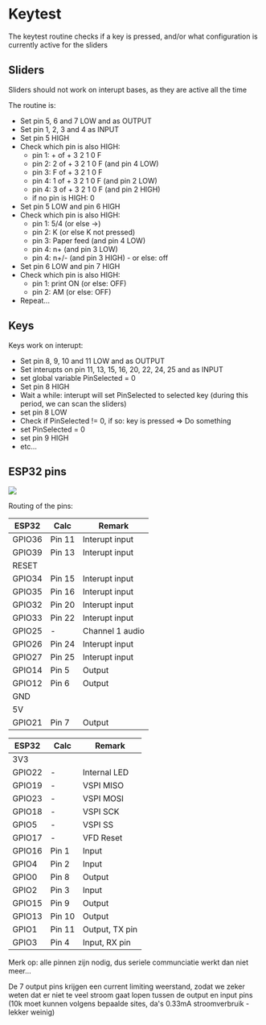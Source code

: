 # Keytest

The keytest routine checks if a key is pressed, and/or what configuration is currently active for the sliders

## Sliders
Sliders should not work on interupt bases, as they are active all the time

The routine is:
- Set pin 5, 6 and 7 LOW and as OUTPUT
- Set pin 1, 2, 3 and 4 as INPUT
- Set pin 5 HIGH
- Check which pin is also HIGH:
  - pin 1: + of + 3 2 1 0 F
  - pin 2: 2 of + 3 2 1 0 F (and pin 4 LOW)
  - pin 3: F of + 3 2 1 0 F
  - pin 4: 1 of + 3 2 1 0 F (and pin 2 LOW)
  - pin 4: 3 of + 3 2 1 0 F (and pin 2 HIGH)
  - if no pin is HIGH: 0
- Set pin 5 LOW and pin 6 HIGH
- Check which pin is also HIGH:
  - pin 1: 5/4 (or else ->)
  - pin 2: K (or else K not pressed)
  - pin 3: Paper feed (and pin 4 LOW)
  - pin 4: n+ (and pin 3 LOW)
  - pin 4: n+/- (and pin 3 HIGH) - or else: off
- Set pin 6 LOW and pin 7 HIGH
- Check which pin is also HIGH:
  - pin 1: print ON (or else: OFF)
  - pin 2: AM (or else: OFF)
- Repeat...

## Keys
Keys work on interupt:
- Set pin 8, 9, 10 and 11 LOW and as OUTPUT
- Set interupts on pin 11, 13, 15, 16, 20, 22, 24, 25 and as INPUT
- set global variable PinSelected = 0
- Set pin 8 HIGH
- Wait a while: interupt will set PinSelected to selected key (during this period, we can scan the sliders)
- set pin 8 LOW
- Check if PinSelected != 0, if so: key is pressed => Do something
- set PinSelected = 0
- set pin 9 HIGH
- etc...

## ESP32 pins

![](../../pov-display/esp32-d0wdq6-development-board-with-wifi-and-bluetooth-pinout-600x600.jpg)

Routing of the pins:

| ESP32 | Calc | Remark |
|-------|------|--------|
|GPIO36| Pin 11 | Interupt input |
|GPIO39| Pin 13 | Interupt input |
|RESET|
|GPIO34| Pin 15 | Interupt input |
|GPIO35| Pin 16 | Interupt input |
|GPIO32| Pin 20 | Interupt input |
|GPIO33| Pin 22 | Interupt input |
|GPIO25| - | Channel 1 audio |
|GPIO26| Pin 24 | Interupt input |
|GPIO27| Pin 25 | Interupt input |
|GPIO14| Pin 5 | Output |
|GPIO12| Pin 6 | Output |
|GND|
|5V|
|GPIO21| Pin 7 | Output |

| ESP32 | Calc | Remark |
|-------|------|--------|
|3V3|
|GPIO22| - | Internal LED |
|GPIO19| - | VSPI MISO |
|GPIO23| - | VSPI MOSI |
|GPIO18| - | VSPI SCK |
|GPIO5| - | VSPI SS |
|GPIO17| - | VFD Reset  |
|GPIO16| Pin 1 | Input |
|GPIO4| Pin 2 | Input
|GPIO0| Pin 8 | Output |
|GPIO2| Pin 3 | Input |
|GPIO15| Pin 9 | Output |
|GPIO13| Pin 10 | Output |
|GPIO1| Pin 11 | Output, TX pin |
|GPIO3| Pin 4 | Input, RX pin|

Merk op: alle pinnen zijn nodig, dus seriele communciatie werkt dan niet meer...

De 7 output pins krijgen een current limiting weerstand, zodat we zeker weten dat er niet te veel stroom gaat lopen tussen de output en input pins (10k moet kunnen volgens bepaalde sites, da's 0.33mA stroomverbruik - lekker weinig)
